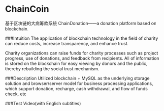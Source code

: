 # ChainCoin
基于区块链的大病筹款系统
ChainDonation——a donation platform based on blockchain.

###Intuition
The application of blockchain technology in the field of charity can reduce costs, increase transparency, and enhance trust. 

Charity organizations can raise funds for charity processes such as project progress, use of donations, and feedback from recipients. All of information is stored on the blockchain for easy viewing by donors and the public, thereby rebuilding the social trust mechanism.

###Description
Utilized blockchain + MySQL as the underlying storage solution and browser/server model for business processing applications, which support donation, recharge, cash withdrawal, and flow of funds check, etc

###Test Video(with English subtitles)
